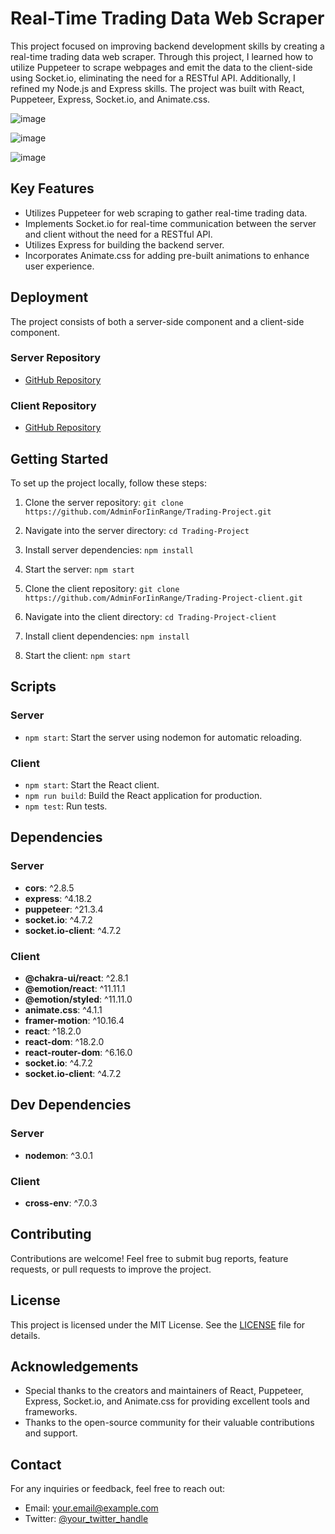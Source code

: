 # Real-Time Trading Data Web Scraper

This project focused on improving backend development skills by creating a real-time trading data web scraper. Through this project, I learned how to utilize Puppeteer to scrape webpages and emit the data to the client-side using Socket.io, eliminating the need for a RESTful API. Additionally, I refined my Node.js and Express skills. The project was built with React, Puppeteer, Express, Socket.io, and Animate.css.

![image](https://github.com/AdminForIinRange/Trading-Project/assets/91888685/5f6007db-137c-4ec0-a9c7-c31b7d97f928)


![image](https://github.com/AdminForIinRange/Trading-Project/assets/91888685/dc6d9732-26ec-4e57-baa4-1c06d30f1f48)


![image](https://github.com/AdminForIinRange/Trading-Project/assets/91888685/dc6697e7-83ca-4ed3-9efc-4b9d27f88ff3)


## Key Features

- Utilizes Puppeteer for web scraping to gather real-time trading data.
- Implements Socket.io for real-time communication between the server and client without the need for a RESTful API.
- Utilizes Express for building the backend server.
- Incorporates Animate.css for adding pre-built animations to enhance user experience.

## Deployment

The project consists of both a server-side component and a client-side component. 

### Server Repository
- [GitHub Repository](https://github.com/AdminForIinRange/Trading-Project)

### Client Repository
- [GitHub Repository](https://github.com/AdminForIinRange/Trading-Project-client)

## Getting Started

To set up the project locally, follow these steps:

1. Clone the server repository: `git clone https://github.com/AdminForIinRange/Trading-Project.git`
2. Navigate into the server directory: `cd Trading-Project`
3. Install server dependencies: `npm install`
4. Start the server: `npm start`

5. Clone the client repository: `git clone https://github.com/AdminForIinRange/Trading-Project-client.git`
6. Navigate into the client directory: `cd Trading-Project-client`
7. Install client dependencies: `npm install`
8. Start the client: `npm start`

## Scripts

### Server

- `npm start`: Start the server using nodemon for automatic reloading.

### Client

- `npm start`: Start the React client.
- `npm run build`: Build the React application for production.
- `npm test`: Run tests.

## Dependencies

### Server

- **cors**: ^2.8.5
- **express**: ^4.18.2
- **puppeteer**: ^21.3.4
- **socket.io**: ^4.7.2
- **socket.io-client**: ^4.7.2

### Client

- **@chakra-ui/react**: ^2.8.1
- **@emotion/react**: ^11.11.1
- **@emotion/styled**: ^11.11.0
- **animate.css**: ^4.1.1
- **framer-motion**: ^10.16.4
- **react**: ^18.2.0
- **react-dom**: ^18.2.0
- **react-router-dom**: ^6.16.0
- **socket.io**: ^4.7.2
- **socket.io-client**: ^4.7.2

## Dev Dependencies

### Server

- **nodemon**: ^3.0.1

### Client

- **cross-env**: ^7.0.3

## Contributing

Contributions are welcome! Feel free to submit bug reports, feature requests, or pull requests to improve the project.

## License

This project is licensed under the MIT License. See the [LICENSE](LICENSE) file for details.

## Acknowledgements

- Special thanks to the creators and maintainers of React, Puppeteer, Express, Socket.io, and Animate.css for providing excellent tools and frameworks.
- Thanks to the open-source community for their valuable contributions and support.

## Contact

For any inquiries or feedback, feel free to reach out:

- Email: your.email@example.com
- Twitter: [@your_twitter_handle](https://twitter.com/your_twitter_handle)

